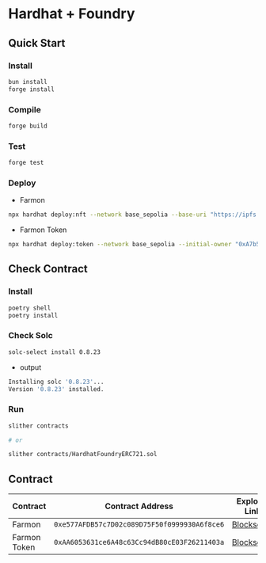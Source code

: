 # Hardhat + Foundry

## Quick Start

### Install

```bash
bun install
forge install
```

### Compile

```bash
forge build
```

### Test

```bash
forge test
```

### Deploy

- Farmon

```bash
npx hardhat deploy:nft --network base_sepolia --base-uri "https://ipfs.io/ipfs/QmNuxKj4wmhcSjyjcFv7iej73PjggqYD1YdPNzB7SWR3xr?filename=" --category 3 --free-mint-duration 2426615
```

- Farmon Token

```bash
npx hardhat deploy:token --network base_sepolia --initial-owner "0xA7b547061cA0324BD3357C3bcb01A71071E52E8E" --minter "0xA7b547061cA0324BD3357C3bcb01A71071E52E8E"
```

## Check Contract

### Install

```bash
poetry shell
poetry install
```

### Check Solc

```bash
solc-select install 0.8.23
```

- output

```bash
Installing solc '0.8.23'...
Version '0.8.23' installed.
```

### Run

```bash
slither contracts

# or

slither contracts/HardhatFoundryERC721.sol
```


## Contract

| Contract | Contract Address | Explorer Link |
| --- | --- | --- |
| Farmon | `0xe577AFDB57c7D02c089D75F50f0999930A6f8ce6` | [Blockscout](https://base-sepolia.blockscout.com/address/0xe577AFDB57c7D02c089D75F50f0999930A6f8ce6) |
| Farmon Token | `0xAA6053631ce6A48c63Cc94dB80cE03F26211403a` | [Blockscout](https://base-sepolia.blockscout.com/address/0xAA6053631ce6A48c63Cc94dB80cE03F26211403a) |
